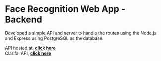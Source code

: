 # Face Recognition Web App - Backend

Developed a simple API and server to handle the routes using the Node.js and Express using PostgreSQL as the database.

API hosted at, **[click here](https://stark-wave-27588.herokuapp.com/)**\
Clarifai API, **[click here](https://github.com/Clarifai/clarifai-javascript)**


